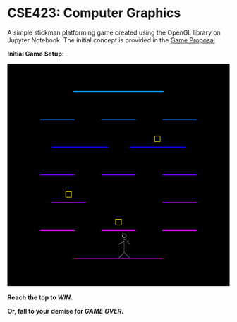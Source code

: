 # CSE423: Computer Graphics

A simple stickman platforming game created using the OpenGL library on Jupyter Notebook. The initial concept is provided in the [Game Proposal](https://github.com/20101301-Alina-Hasan/Simple-Stickman-Platforming-Game/blob/d0a12e2f051fb4342456cd5ab2d4c2e23ec23592/Project%20Proposal_Simple%20Stickman%20Platforming%20Game.pdf)



**Initial Game Setup**:

![Initial Game Setup](Map.png)

**Reach the top to *WIN*.**

**Or, fall to your demise for *GAME OVER.***


